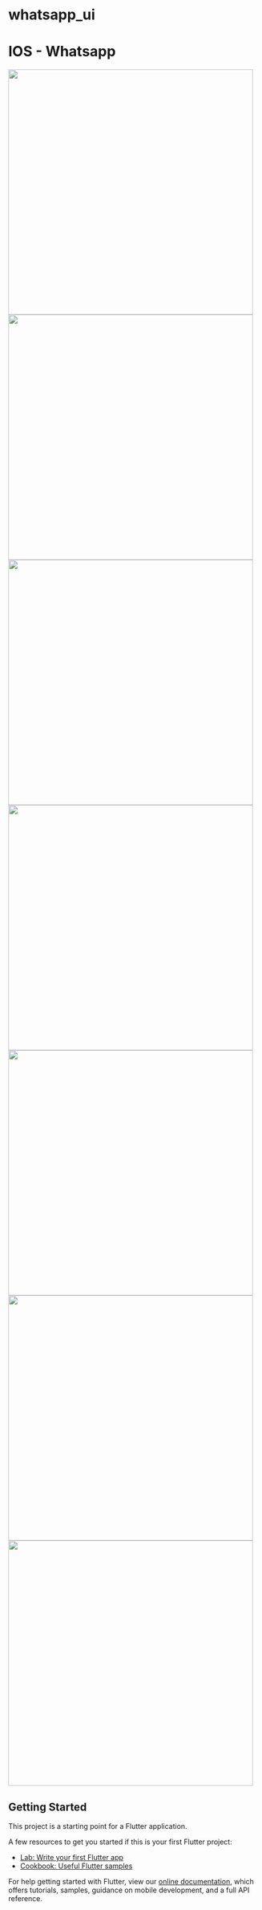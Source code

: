 # whatsapp_ui

# IOS -  Whatsapp
<img src="screens/scr1.jpg" width="488" /> <img src="screens/scr2.jpg" width="488" /> <img src="screens/scr3.jpg" width="488" /> <img src="screens/scr4.jpg" width="488" /> <img src="screens/scr5.jpg" width="488" /> <img src="screens/scr6.jpg" width="488" /> <img src="screens/scr7.jpg" width="488" />

## Getting Started

This project is a starting point for a Flutter application.

A few resources to get you started if this is your first Flutter project:

- [Lab: Write your first Flutter app](https://flutter.dev/docs/get-started/codelab)
- [Cookbook: Useful Flutter samples](https://flutter.dev/docs/cookbook)

For help getting started with Flutter, view our
[online documentation](https://flutter.dev/docs), which offers tutorials,
samples, guidance on mobile development, and a full API reference.
